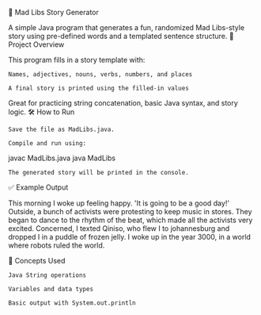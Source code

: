 📝 Mad Libs Story Generator

A simple Java program that generates a fun, randomized Mad Libs-style story using pre-defined words and a templated sentence structure.
📌 Project Overview

This program fills in a story template with:

    Names, adjectives, nouns, verbs, numbers, and places

    A final story is printed using the filled-in values

Great for practicing string concatenation, basic Java syntax, and story logic.
🛠️ How to Run

    Save the file as MadLibs.java.

    Compile and run using:

javac MadLibs.java
java MadLibs

    The generated story will be printed in the console.

✅ Example Output

This morning I woke up feeling happy. 'It is going to be a good day!' 
Outside, a bunch of activists were protesting to keep music in stores. 
They began to dance to the rhythm of the beat, which made all the activists very excited. 
Concerned, I texted Qiniso, who flew I to johannesburg and dropped I in a puddle of frozen jelly. 
I woke up in the year 3000, in a world where robots ruled the world.

📘 Concepts Used

    Java String operations

    Variables and data types

    Basic output with System.out.println
